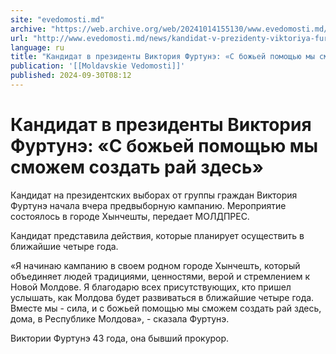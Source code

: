 ```yaml
---
site: "evedomosti.md"
archive: "https://web.archive.org/web/20241014155130/www.evedomosti.md/news/kandidat-v-prezidenty-viktoriya-furtune-s-bozhej-pomoshyu-my"
url: "http://www.evedomosti.md/news/kandidat-v-prezidenty-viktoriya-furtune-s-bozhej-pomoshyu-my"
language: ru
title: "Кандидат в президенты Виктория Фуртунэ: «С божьей помощью мы сможем создать рай здесь»"
publication: '[[Moldavskie Vedomosti]]'
published: 2024-09-30T08:12
---
```


# Кандидат в президенты Виктория Фуртунэ: «С божьей помощью мы сможем создать рай здесь»

Кандидат на президентских выборах от группы граждан Виктория Фуртунэ начала вчера предвыборную кампанию. Мероприятие состоялось в городе Хынчешты, передает МОЛДПРЕС.

Кандидат представила действия, которые планирует осуществить в ближайшие четыре года.

«Я начинаю кампанию в своем родном городе Хынчешть, который объединяет людей традициями, ценностями, верой и стремлением к Новой Молдове. Я благодарю всех присутствующих, кто пришел услышать, как Молдова будет развиваться в ближайшие четыре года. Вместе мы - сила, и с божьей помощью мы сможем создать рай здесь, дома, в Республике Молдова», - сказала Фуртунэ.

Виктории Фуртунэ 43 года, она бывший прокурор.